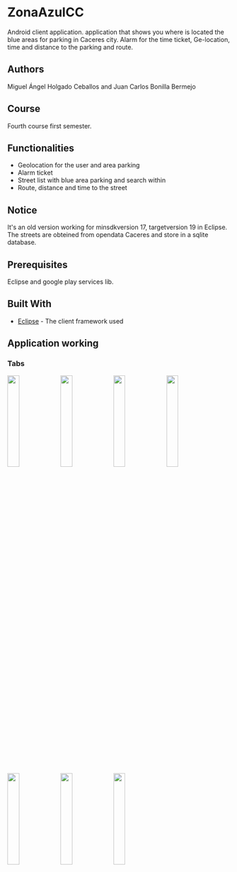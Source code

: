 # ZonaAzulCC

Android client application. application that shows you where is located the blue areas for parking in Caceres city. Alarm for the time ticket, Ge-location, time and distance to the parking and route.

## Authors

Miguel Ángel Holgado Ceballos and Juan Carlos Bonilla Bermejo

## Course

Fourth course first semester.

## Functionalities

* Geolocation for the user and area parking
* Alarm ticket
* Street list with blue area parking and search within
* Route, distance and time to the street

## Notice

It's an old version working for minsdkversion 17, targetversion 19 in Eclipse. The streets are obteined from opendata Caceres and store in a sqlite database.

## Prerequisites

Eclipse and google play services lib.


## Built With

* [Eclipse](http://www.eclipse.org/downloads/packages/) - The client framework used

## Application working

### Tabs

<img src="https://cloud.githubusercontent.com/assets/13255003/24083782/2e9d2df6-0cde-11e7-9ec1-bac60aa1ec1d.png" width="23%"></img>
<img src="https://cloud.githubusercontent.com/assets/13255003/24083783/2ea09cde-0cde-11e7-94ee-7dd55c39a3b0.png" width="23%"></img>
<img src="https://cloud.githubusercontent.com/assets/13255003/24083784/2ea42b6a-0cde-11e7-92e6-24a613181c6d.png" width="23%"></img>
<img src="https://cloud.githubusercontent.com/assets/13255003/24083785/2ea90324-0cde-11e7-9e70-e1f5db957ae4.png" width="23%"></img>
<img src="https://cloud.githubusercontent.com/assets/13255003/24083786/2eadfda2-0cde-11e7-8fc6-c50546cfd09c.png" width="23%"></img>
<img src="https://cloud.githubusercontent.com/assets/13255003/24083787/2eaebfda-0cde-11e7-92e4-63e7b776bb8f.png" width="23%"></img>
<img src="https://cloud.githubusercontent.com/assets/13255003/24083788/2ec0c4a0-0cde-11e7-9ffc-f4839888ffb5.png" width="23%"></img> 
